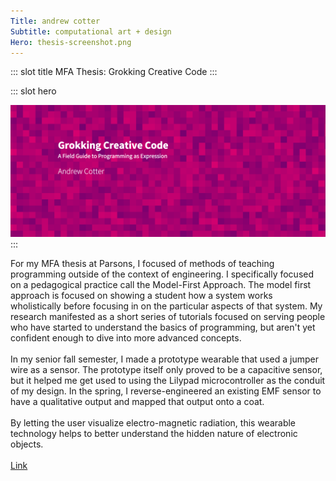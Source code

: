 ```yaml
---
Title: andrew cotter
Subtitle: computational art + design
Hero: thesis-screenshot.png
---
```


::: slot title
MFA Thesis: Grokking Creative Code
:::

::: slot hero
<section class="hero">
    <div class="hero-body">
        <a href="http://thatcotter.github.io/thesis/" target="_blank">
            <img src="../.vuepress/public/images/thesis-screenshot-big.png"/>
        </a>
    </div>
</section>
:::

For my MFA thesis at Parsons, I focused of methods of teaching programming outside of the context of engineering. I specifically focused on a pedagogical practice call the Model-First Approach. The model first approach is focused on showing a student how a system works wholistically before focusing in on the particular aspects of that system. My research manifested as a short series of tutorials focused on serving people who have started to understand the basics of programming, but aren't yet confident enough to dive into more advanced concepts.<br><br>
In my senior fall semester, I made a prototype wearable that used a jumper wire as a sensor. The prototype itself only proved to be a capacitive sensor, but it helped me get used to using the Lilypad microcontroller as the conduit of my design. In the spring, I reverse-engineered an existing EMF sensor to have a qualitative output and mapped that output onto a coat.<br><br>
By letting the user visualize electro-magnetic radiation, this wearable technology helps to better understand the hidden nature of electronic objects.<br><br>
[Link](http://thatcotter.github.io/thesis/)
